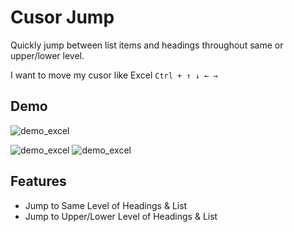 # Cusor Jump

Quickly jump between list items and headings throughout same or upper/lower level.

I want to move my cusor like Excel `Ctrl + ↑ ↓ ← →`

## Demo

![demo_excel](https://github.com/LifeFi/obsidian-jump/assets/102175174/00f451af-f01d-471f-b8e6-db9c1bf68007)


![demo_excel](https://github.com/LifeFi/obsidian-jump/assets/102175174/15cfa945-a84b-454f-bde9-09101fb12daf)
![demo_excel](https://github.com/LifeFi/obsidian-jump/assets/102175174/f3c19c16-3af4-4ba0-bade-1a782fdf11cb)


## Features

-   Jump to Same Level of Headings & List
-   Jump to Upper/Lower Level of Headings & List
